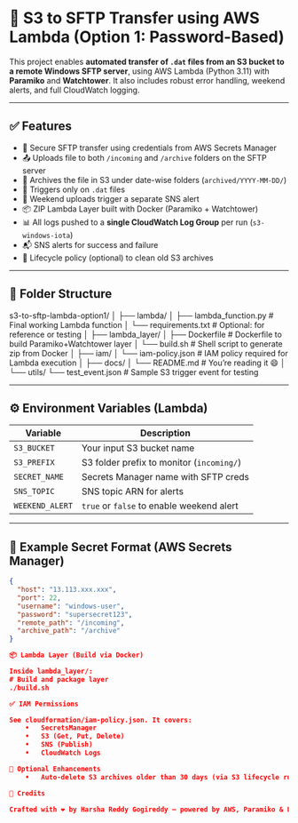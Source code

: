 # 🚀 S3 to SFTP Transfer using AWS Lambda (Option 1: Password-Based)

This project enables **automated transfer of `.dat` files from an S3 bucket to a remote Windows SFTP server**, using AWS Lambda (Python 3.11) with **Paramiko** and **Watchtower**. It also includes robust error handling, weekend alerts, and full CloudWatch logging.

---

## ✅ Features

- 🔐 Secure SFTP transfer using credentials from AWS Secrets Manager
- 📤 Uploads file to both `/incoming` and `/archive` folders on the SFTP server
- 🧊 Archives the file in S3 under date-wise folders (`archived/YYYY-MM-DD/`)
- 📅 Triggers only on `.dat` files
- 📛 Weekend uploads trigger a separate SNS alert
- 📦 ZIP Lambda Layer built with Docker (Paramiko + Watchtower)
- 📊 All logs pushed to a **single CloudWatch Log Group** per run (`s3-windows-iota`)
- 📬 SNS alerts for success and failure
- 🧽 Lifecycle policy (optional) to clean old S3 archives

---

## 🧾 Folder Structure
s3-to-sftp-lambda-option1/
│
├── lambda/
│   ├── lambda_function.py         # Final working Lambda function
│   └── requirements.txt           # Optional: for reference or testing
│
├── lambda_layer/
│   ├── Dockerfile                 # Dockerfile to build Paramiko+Watchtower layer
│   └── build.sh                   # Shell script to generate zip from Docker
│
├── iam/
│   └── iam-policy.json            # IAM policy required for Lambda execution
│
├── docs/
│   └── README.md                  # You’re reading it 😄
│
└── utils/
└── test_event.json            # Sample S3 trigger event for testing

---

## ⚙️ Environment Variables (Lambda)

| Variable       | Description                                |
|----------------|--------------------------------------------|
| `S3_BUCKET`     | Your input S3 bucket name                  |
| `S3_PREFIX`     | S3 folder prefix to monitor (`incoming/`) |
| `SECRET_NAME`   | Secrets Manager name with SFTP creds      |
| `SNS_TOPIC`     | SNS topic ARN for alerts                  |
| `WEEKEND_ALERT` | `true` or `false` to enable weekend alert |

---

## 🔑 Example Secret Format (AWS Secrets Manager)

```json
{
  "host": "13.113.xxx.xxx",
  "port": 22,
  "username": "windows-user",
  "password": "supersecret123",
  "remote_path": "/incoming",
  "archive_path": "/archive"
}

📦 Lambda Layer (Build via Docker)

Inside lambda_layer/:
# Build and package layer
./build.sh

✅ IAM Permissions

See cloudformation/iam-policy.json. It covers:
	•	SecretsManager
	•	S3 (Get, Put, Delete)
	•	SNS (Publish)
	•	CloudWatch Logs

🧹 Optional Enhancements
	•	Auto-delete S3 archives older than 30 days (via S3 lifecycle rule)

🙌 Credits

Crafted with ❤️ by Harsha Reddy Gogireddy — powered by AWS, Paramiko & Docker.